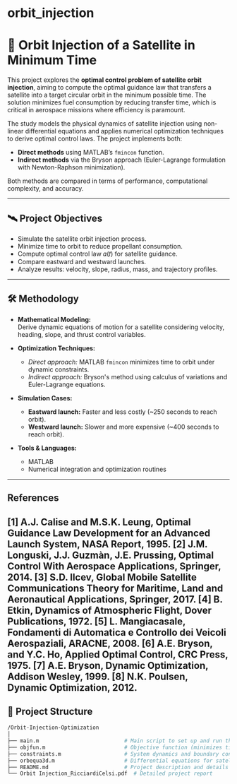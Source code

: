 # orbit_injection

# 🚀 Orbit Injection of a Satellite in Minimum Time

This project explores the **optimal control problem of satellite orbit injection**, aiming to compute the optimal guidance law that transfers a satellite into a target circular orbit in the minimum possible time. The solution minimizes fuel consumption by reducing transfer time, which is critical in aerospace missions where efficiency is paramount.

The study models the physical dynamics of satellite injection using non-linear differential equations and applies numerical optimization techniques to derive optimal control laws. The project implements both:

- **Direct methods** using MATLAB’s `fmincon` function.
- **Indirect methods** via the Bryson approach (Euler-Lagrange formulation with Newton-Raphson minimization).

Both methods are compared in terms of performance, computational complexity, and accuracy.

---

## 🛰️ Project Objectives

- Simulate the satellite orbit injection process.
- Minimize time to orbit to reduce propellant consumption.
- Compute optimal control law 𝛼(𝑡) for satellite guidance.
- Compare eastward and westward launches.
- Analyze results: velocity, slope, radius, mass, and trajectory profiles.

---

## 🛠️ Methodology

- **Mathematical Modeling:**  
  Derive dynamic equations of motion for a satellite considering velocity, heading, slope, and thrust control variables.
  
- **Optimization Techniques:**  
  - *Direct approach:* MATLAB `fmincon` minimizes time to orbit under dynamic constraints.
  - *Indirect approach:* Bryson's method using calculus of variations and Euler-Lagrange equations.

- **Simulation Cases:**  
  - **Eastward launch:** Faster and less costly (~250 seconds to reach orbit).
  - **Westward launch:** Slower and more expensive (~400 seconds to reach orbit).

- **Tools & Languages:**  
  - MATLAB
  - Numerical integration and optimization routines

---

## References 
[1] A.J. Calise and M.S.K. Leung, Optimal Guidance Law
Development for an Advanced Launch System, NASA Report,
1995.
[2] J.M. Longuski, J.J. Guzmàn, J.E. Prussing, Optimal
Control With Aerospace Applications, Springer, 2014.
[3] S.D. Ilcev, Global Mobile Satellite Communications
Theory for Maritime, Land and Aeronautical Applications,
Springer, 2017.
[4] B. Etkin, Dynamics of Atmospheric Flight, Dover
Publications, 1972.
[5] L. Mangiacasale, Fondamenti di Automatica e Controllo
dei Veicoli Aerospaziali, ARACNE, 2008.
[6] A.E. Bryson, and Y.C. Ho, Applied Optimal Control,
CRC Press, 1975.
[7] A.E. Bryson, Dynamic Optimization, Addison Wesley,
1999.
[8] N.K. Poulsen, Dynamic Optimization, 2012.
---

## 📂 Project Structure

```bash
/Orbit-Injection-Optimization
│
├── main.m                           # Main script to set up and run the optimization
├── objfun.m                         # Objective function (minimizes time)
├── constraints.m                    # System dynamics and boundary constraints
├── orbequa3d.m                      # Differential equations for satellite motion
├── README.md                        # Project description and details
└── Orbit Injection_RicciardiCelsi.pdf  # Detailed project report




